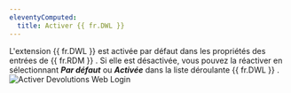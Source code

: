 ```yaml
---
eleventyComputed:
  title: Activer {{ fr.DWL }}
---
```

L'extension {{ fr.DWL }} est activée par défaut dans les propriétés des entrées de {{ fr.RDM }} . Si elle est désactivée, vous pouvez la réactiver en sélectionnant ***Par défaut*** ou ***Activée*** dans la liste déroulante {{ fr.DWL }} .  
![Activer Devolutions Web Login](/img/fr/rdm/mac/Dwl4029.png) 
